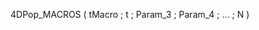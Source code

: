 ﻿<!----------------------------------------------------4DPop_MACROS ( tMacro ; t ; Param_3 ; Param_4 ; … ; N ) -> tMacro (Text) -> t (Text) -> Param_3 (Text) -> Param_4 ; … ; N (Pointer)-->4DPop_MACROS ( tMacro ; t ; Param_3 ; Param_4 ; … ; N )